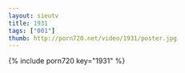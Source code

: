 ```yaml
--- 
layout: sieutv
title: 1931
tags: ["001"]
thumb: http://porn720.net/video/1931/poster.jpg
---
```

{% include porn720 key="1931" %} 
